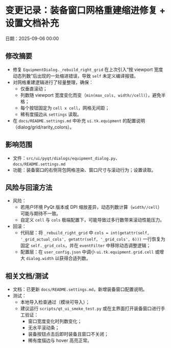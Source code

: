 # 变更记录：装备窗口网格重建缩进修复 + 设置文档补充

日期：2025-09-06 00:00

## 修改摘要
- 修复 `EquipmentDialog._rebuild_right_grid` 在上次引入“按 viewport 宽度动态列数”后出现的一处缩进错误，导致 `self` 未定义编译报错。
- 对网格重建逻辑进行了轻量整理，确保：
  - 仅垂直滚动；
  - 列数随 viewport 宽度变化而变（`min(max_cols, width//cell)`），避免半格；
  - 每个按钮固定为 `cell x cell`，网格无间距；
  - 稀有度描边从 `settings` 读取。
- 在 `docs/README.settings.md` 中补充 `ui.tk.equipment` 的配置说明（dialog/grid/rarity_colors）。

## 影响范围
- 文件：`src/ui/pyqt/dialogs/equipment_dialog.py`、`docs/README.settings.md`
- 功能：装备窗口的右侧背包网格渲染、窗口尺寸与滚动行为；设置读取。

## 风险与回滚方法
- 风险：
  - 若用户环境 PyQt 版本或 DPI 缩放差异，动态列数计算（`width//cell`）可能与期待不一致。
  - 自定义 `cell` 与 `cols` 极端配置下，可能导致过多行数带来滚动性能压力。
- 回滚：
  - 代码层：将 `_rebuild_right_grid` 中 `cols = int(getattr(self, '_grid_actual_cols', getattr(self, '_grid_cols', 6)))` 一行恢复为固定 `self._grid_cols`，并在 `eventFilter` 中移除动态调整逻辑；
  - 配置层：在 `user_config.json` 中调小 `ui.tk.equipment.grid.cell` 或增大 `dialog.width` 以获得合适列数。

## 相关文档/测试
- 文档：已更新 `docs/README.settings.md`，新增装备窗口配置说明。
- 测试：
  - 本地导入检查通过（模块可导入）；
  - 建议运行 `scripts/qt_ui_smoke_test.py` 或在主界面打开装备窗口进行手工验证：
    - 窗口宽度变化时列数变化；
    - 无水平滚动条；
    - 装备按钮点击后即时装备且窗口不关闭；
    - 稀有度描边与 hover 高亮正常。
